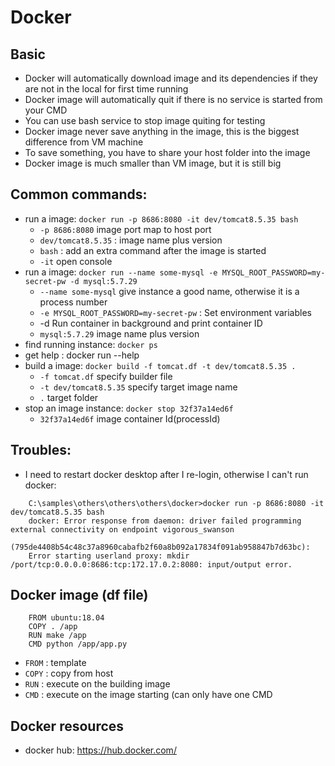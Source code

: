 # Docker

## Basic 
+ Docker will automatically download image and its dependencies if they are not in the local for first time running
+ Docker image will automatically quit if there is no service is started from your CMD
+ You can use bash service to stop image quiting for testing
+ Docker image never save anything in the image, this is the biggest difference from VM machine
+ To save something, you have to share your host folder into the image
+ Docker image is much smaller than VM image, but it is still big

## Common commands:
+ run a image: `docker run -p 8686:8080 -it dev/tomcat8.5.35 bash`
	+ `-p 8686:8080` image port map to host port 
	+ `dev/tomcat8.5.35` : image name plus version
	+ `bash` : add an extra command after the image is started
	+ `-it`  open console
+ run a image: `docker run --name some-mysql -e MYSQL_ROOT_PASSWORD=my-secret-pw -d mysql:5.7.29`
	+ `--name some-mysql` give instance a good name, otherwise it is a process number
	+ `-e MYSQL_ROOT_PASSWORD=my-secret-pw`  : Set environment variables
	+ -d Run container in background and print container ID
	+ `mysql:5.7.29`  image name plus version
+ find running instance:  `docker ps`
+ get help : docker run --help
+ build a image: `docker build -f tomcat.df -t dev/tomcat8.5.35 .`
	+ `-f tomcat.df`  specify builder file 
	+ `-t dev/tomcat8.5.35` specify target image name
	+ `.` target folder
+ stop an image instance: `docker stop 32f37a14ed6f`
	+ `32f37a14ed6f` image container Id(processId)
 
## Troubles:
+ I need to restart docker desktop after I re-login, otherwise I can't run docker:
```
	C:\samples\others\others\others\docker>docker run -p 8686:8080 -it dev/tomcat8.5.35 bash
	docker: Error response from daemon: driver failed programming external connectivity on endpoint vigorous_swanson 
	(795de4408b54c48c37a8960cabafb2f60a8b092a17834f091ab958847b7d63bc): 
	Error starting userland proxy: mkdir /port/tcp:0.0.0.0:8686:tcp:172.17.0.2:8080: input/output error.
```

## Docker image (df file)
```
	FROM ubuntu:18.04
	COPY . /app
	RUN make /app
	CMD python /app/app.py
```
+ `FROM` : template
+ `COPY` : copy from host
+ `RUN`  : execute on the building image
+ `CMD`  : execute on the image starting (can only have one CMD

## Docker resources
+ docker hub:  https://hub.docker.com/
